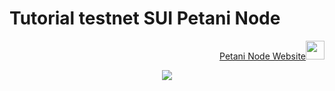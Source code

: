 # Tutorial testnet SUI Petani Node

<p style="font-size:14px" align="right">
<a href="https://t.me/airdropfind" target="_blank">Petani Node Website<img src="https://user-images.githubusercontent.com/50621007/183283867-56b4d69f-bc6e-4939-b00a-72aa019d1aea.png" width="30"/></a>
</p>

<p align="center">
  <img height="auto" width="auto" src="https://d1fdloi71mui9q.cloudfront.net/fh2P8CPLQDSDUd0LS2E8_45Mg5E2qiHd8K7yN" width="75">
</p>
